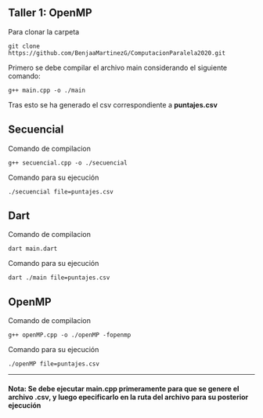 ## Taller 1: OpenMP

Para clonar la carpeta
```
git clone https://github.com/BenjaaMartinezG/ComputacionParalela2020.git
```
Primero se debe compilar el archivo main considerando el siguiente comando:
```
g++ main.cpp -o ./main
```
Tras esto se ha generado el csv correspondiente a **puntajes.csv**

## Secuencial
Comando de compilacion
```
g++ secuencial.cpp -o ./secuencial
```
Comando para su ejecución
```
./secuencial file=puntajes.csv
```
## Dart
Comando de compilacion
```
dart main.dart
```
Comando para su ejecución
```
dart ./main file=puntajes.csv
```

## OpenMP
Comando de compilacion
```
g++ openMP.cpp -o ./openMP -fopenmp
```
Comando para su ejecución
```
./openMP file=puntajes.csv
```
---
#### Nota: Se debe ejecutar main.cpp primeramente para que se genere el archivo .csv, y luego epecificarlo en la ruta del archivo para su posterior ejecución
